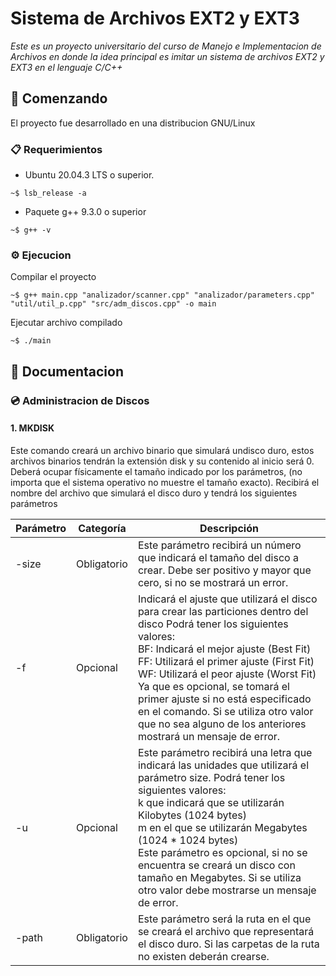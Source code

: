 # Sistema de Archivos EXT2 y EXT3

_Este es un proyecto universitario del curso de Manejo e Implementacion de Archivos en donde la idea principal es imitar un sistema de archivos EXT2 y EXT3 en el lenguaje C/C++_

## 🚀 Comenzando

El proyecto fue desarrollado en una distribucion GNU/Linux

### 📋 Requerimientos

* Ubuntu 20.04.3 LTS o superior.
```console
~$ lsb_release -a
```

* Paquete g++ 9.3.0 o superior
```console
~$ g++ -v
```

### ⚙️ Ejecucion 

Compilar el proyecto
```console
~$ g++ main.cpp "analizador/scanner.cpp" "analizador/parameters.cpp" "util/util_p.cpp" "src/adm_discos.cpp" -o main
```

Ejecutar archivo compilado
```console
~$ ./main
```
## 📖 Documentacion

### 💿 Administracion de Discos

#### 1. MKDISK

Este comando creará un archivo binario que simulará undisco duro, estos archivos binarios tendrán la extensión disk y su contenido al inicio será 0. Deberá ocupar físicamente el tamaño indicado por los parámetros, (no importa que el sistema operativo no muestre el tamaño exacto). Recibirá el nombre del archivo que simulará el disco duro y tendrá los siguientes parámetros

| Parámetro | Categoría   | Descripción                                                                                                                                                                                                                                                                                                                                                                                                                                         |
|-----------|-------------|-----------------------------------------------------------------------------------------------------------------------------------------------------------------------------------------------------------------------------------------------------------------------------------------------------------------------------------------------------------------------------------------------------------------------------------------------------|
| -size     | Obligatorio | Este parámetro recibirá un número que indicará el tamaño del disco a crear. Debe ser positivo y mayor que cero, si no se mostrará un error.                                                                                                                                                                                                                                                                                                         |
| -f        | Opcional    | Indicará el ajuste que utilizará el disco para crear las particiones dentro del disco Podrá tener los siguientes valores: <br>BF: Indicará el mejor ajuste (Best Fit)<br>FF: Utilizará el primer ajuste (First Fit)<br>WF: Utilizará el peor ajuste (Worst Fit)<br>Ya que es opcional, se tomará el primer ajuste si no está especificado en el comando. Si se utiliza otro valor que no sea alguno de los anteriores mostrará un mensaje de error. |
| -u        | Opcional    | Este parámetro recibirá una letra que indicará las unidades que utilizará el parámetro size. Podrá tener los siguientes valores:<br>k que indicará que se utilizarán Kilobytes (1024 bytes)<br>m en el que se utilizarán Megabytes (1024 * 1024 bytes)<br>Este parámetro es opcional, si no se encuentra se creará un disco con tamaño en Megabytes. Si se utiliza otro valor debe mostrarse un mensaje de error.                                   |
| -path     | Obligatorio | Este parámetro será la ruta en el que se creará el archivo que representará el disco duro. Si las carpetas de la ruta no existen deberán crearse. 
